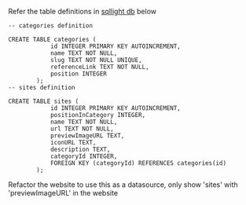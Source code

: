 Refer the table definitions in [sqllight db](porndude.db) below

```
-- categories definition

CREATE TABLE categories (
            id INTEGER PRIMARY KEY AUTOINCREMENT,
            name TEXT NOT NULL,
            slug TEXT NOT NULL UNIQUE,
            referenceLink TEXT NOT NULL,
            position INTEGER
        );
-- sites definition

CREATE TABLE sites (
            id INTEGER PRIMARY KEY AUTOINCREMENT,
            positionInCategory INTEGER,
            name TEXT NOT NULL,
            url TEXT NOT NULL,
            previewImageURL TEXT,
            iconURL TEXT,
            description TEXT,
            categoryId INTEGER,
            FOREIGN KEY (categoryId) REFERENCES categories(id)
        );
```

Refactor the website to use this as a datasource, only show 'sites' with 'previewImageURL' in the website
